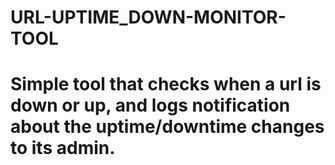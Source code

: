 # URL-UPTIME_DOWN-MONITOR-TOOL
# Simple tool that checks when a url is down or up, and logs notification about the uptime/downtime changes to its admin.
